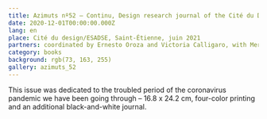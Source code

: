 ```yaml
---
title: Azimuts nº52 – Continu, Design research journal of the Cité du Design/ESADSE
date: 2020-12-01T00:00:00.000Z
lang: en
place: Cité du design/ESADSE, Saint-Étienne, juin 2021
partners: coordinated by Ernesto Oroza and Victoria Calligaro, with Merlin Andreae, Corentin Brûlé et Antoine Bouré.
category: books
background: rgb(73, 163, 255)
gallery: azimuts_52
---
```

This issue was dedicated to the troubled period of the coronavirus pandemic we have been going through –
16.8 x 24.2 cm, four-color printing and an additional black-and-white journal.